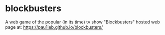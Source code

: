 # blockbusters
A web game of the popular (in its time) tv show "Blockbusters"
hosted web page at: https://pau1ieb.github.io/blockbusters/
